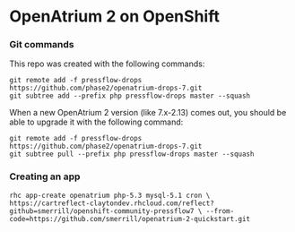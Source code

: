 # OpenAtrium 2 on OpenShift

### Git commands

This repo was created with the following commands:

```
git remote add -f pressflow-drops https://github.com/phase2/openatrium-drops-7.git
git subtree add --prefix php pressflow-drops master --squash
```

When a new OpenAtrium 2 version (like 7.x-2.13) comes out, you should be able to upgrade it with the following command:

```
git remote add -f pressflow-drops https://github.com/phase2/openatrium-drops-7.git
git subtree pull --prefix php pressflow-drops master --squash
```

### Creating an app

`rhc app-create openatrium php-5.3 mysql-5.1 cron \
  https://cartreflect-claytondev.rhcloud.com/reflect?github=smerrill/openshift-community-pressflow7 \
  --from-code=https://github.com/smerrill/openatrium-2-quickstart.git`
